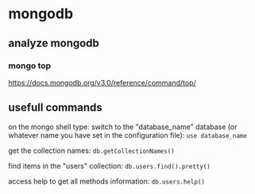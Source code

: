 # mongodb

## analyze mongodb

### mongo top

https://docs.mongodb.org/v3.0/reference/command/top/

## usefull commands

on the mongo shell type:
switch to the "database_name" database (or whatever name you have set in the configuration file):
```use database_name```

get the collection names:
```db.getCollectionNames()```

find items in the "users" collection:
```db.users.find().pretty()```

access help to get all methods information:
```db.users.help()```